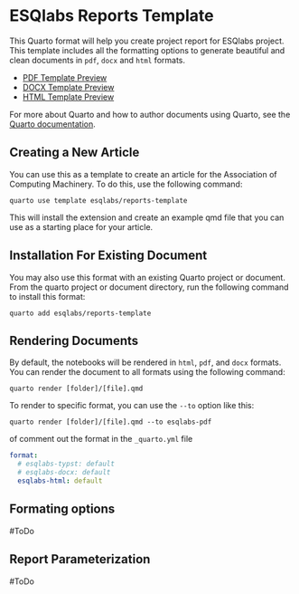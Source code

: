 # ESQlabs Reports Template

This Quarto format will help you create project report for ESQlabs project. This
template includes all the formatting options to generate beautiful and clean
documents in `pdf`, `docx` and `html` formats.

  - [PDF Template Preview](https://github.com/esqLABS/reports-template/raw/main/template.pdf)
  - [DOCX Template Preview](https://github.com/esqLABS/reports-template/raw/main/template.docx)
  - [HTML Template Preview](https://github.com/esqLABS/reports-template/raw/main/template.html)


For more about Quarto and how to author documents using Quarto, see the [Quarto
documentation](https://quarto.org/docs/authoring/markdown-basics.html).

## Creating a New Article

You can use this as a template to create an article for the Association of
Computing Machinery. To do this, use the following command:

`quarto use template esqlabs/reports-template`

This will install the extension and create an example qmd file that you can use
as a starting place for your article.


## Installation For Existing Document

You may also use this format with an existing Quarto project or document. From
the quarto project or document directory, run the following command to install
this format:

`quarto add esqlabs/reports-template`

## Rendering Documents

By default, the notebooks will be rendered in `html`, `pdf`, and `docx` formats.
You can render the document to all formats using the following command:

`quarto render [folder]/[file].qmd`

To render to specific format, you can use the `--to` option like this:

`quarto render [folder]/[file].qmd --to esqlabs-pdf`

of comment out the format in the `_quarto.yml` file

``` yaml
format: 
  # esqlabs-typst: default
  # esqlabs-docx: default
  esqlabs-html: default
```

## Formating options

\#ToDo

## Report Parameterization

\#ToDo
